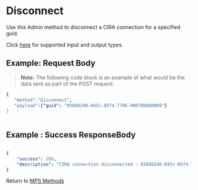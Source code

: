 # Disconnect

Use this Admin method to disconnect a CIRA connection for a specified guid.

Click [here](types.md) for supported input and output types.

## Example: Request Body

>**Note:** The following code block is an example of what would be the data sent as part of the POST request. 

``` yaml
{  
   "method":"Disconnect",
   "payload":{"guid": "038d0240-045c-05f4-7706-980700080009"}
}
	
```
## Example : Success ResponseBody

``` yaml

{
	"success": 200,
	"description": "CIRA connection disconnected : 038d0240-045c-05f4-7706-980700080009"
}

```

Return to [MPS Methods](../indexMPS.md)